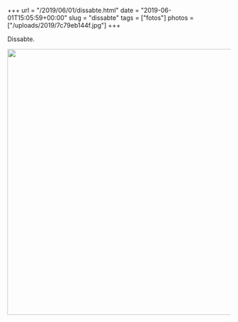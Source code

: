 +++
url = "/2019/06/01/dissabte.html"
date = "2019-06-01T15:05:59+00:00"
slug = "dissabte"
tags = ["fotos"]
photos = ["/uploads/2019/7c79eb144f.jpg"]
+++

Dissabte.

<img src="/uploads/2019/7c79eb144f.jpg" width="600" height="600" alt="" />

